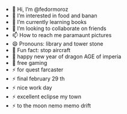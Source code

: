 - 👋 Hi, I’m @fedormoroz
- 👀 I’m interested in food and banan
- 🌱 I’m currently learning books
- 💞️ I’m looking to collaborate on friends
- 📫 How to reach me paramaunt pictures
- 😄 Pronouns: library and tower stone
- 👋 Fun fact: stop aircraft
- 👋 happy new year of dragon AGE of imperia
- 👋 free gaming
- ⚡ for quest farcaster
- ⚡ final february 29 th
- ⚡ nice work day
- ⚡ excellent eclipse my town
- ⚡ to the moon nemo memo drift
